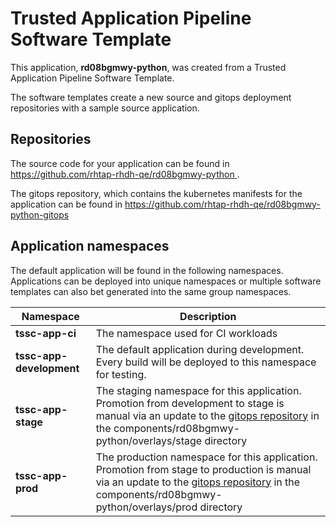 # Trusted Application Pipeline Software Template

This application, **rd08bgmwy-python**, was created from a Trusted Application Pipeline Software Template.

The software templates create a new source and gitops deployment repositories with a sample source application. 

## Repositories

The source code for your application can be found in [https://github.com/rhtap-rhdh-qe/rd08bgmwy-python ](https://github.com/rhtap-rhdh-qe/rd08bgmwy-python ).
 
The gitops repository, which contains the kubernetes manifests for the application can be found in 
[https://github.com/rhtap-rhdh-qe/rd08bgmwy-python-gitops ](https://github.com/rhtap-rhdh-qe/rd08bgmwy-python-gitops ) 

## Application namespaces 

The default application will be found in the following namespaces. Applications can be deployed into unique namespaces or multiple software templates can also bet generated into the same group namespaces.  

|  Namespace   |  Description   |  
| -------- | -------- |
| **tssc-app-ci** | The namespace used for CI workloads |
| **tssc-app-development** | The default application during development. Every build will be deployed to this namespace for testing. |
| **tssc-app-stage** | The staging namespace for this application. Promotion from development to stage is manual via an update to the [gitops repository](https://github.com/rhtap-rhdh-qe/rd08bgmwy-python-gitops ) in the components/rd08bgmwy-python/overlays/stage directory |
| **tssc-app-prod** | The production namespace for this application. Promotion from stage to production is manual via an update to the [gitops repository](https://github.com/rhtap-rhdh-qe/rd08bgmwy-python-gitops ) in the components/rd08bgmwy-python/overlays/prod directory |